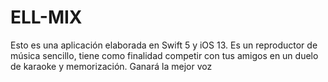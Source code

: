 # ELL-MIX
Esto es una aplicación elaborada en Swift 5 y iOS 13. Es un reproductor de música sencillo, tiene como finalidad competir con tus amigos en un duelo de karaoke y memorización. Ganará la mejor voz
